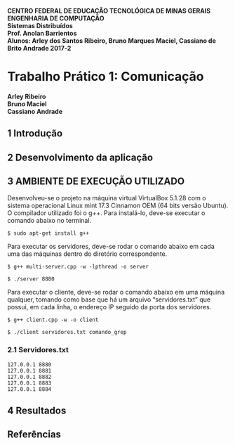 
**CENTRO FEDERAL DE EDUCAÇÃO TECNOLÓGICA DE MINAS GERAIS
ENGENHARIA DE COMPUTAÇÃO <br />
Sistemas Distribuídos <br />
Prof. Anolan Barrientos <br />
Alunos: Arley dos Santos Ribeiro, Bruno Marques Maciel, Cassiano de Brito Andrade
2017-2**

# Trabalho Prático 1: Comunicação

#### Arley Ribeiro <br /> Bruno Maciel <br /> Cassiano Andrade

## 1 Introdução


## 2 Desenvolvimento da aplicação


## 3 AMBIENTE DE EXECUÇÃO UTILIZADO

Desenvolveu-se o projeto na máquina virtual VirtualBox 5.1.28 com o sistema operacional Linux mint 17.3 Cinnamon OEM (64 bits versão Ubuntu). O compilador utilizado foi o g++. Para instalá-lo, deve-se executar o comando abaixo no terminal.

`$ sudo apt-get install g++`

Para executar os servidores, deve-se rodar o comando abaixo em cada uma das máquinas dentro do diretório correspondente.

`$ g++ multi-server.cpp -w -lpthread -o server`

`$ ./server 8880`

Para executar o cliente, deve-se rodar o comando abaixo em uma máquina qualquer, tomando como base que há um arquivo “servidores.txt” que possui, em cada linha, o endereço IP seguido da porta dos servidores.

`$ g++ client.cpp -w -o client`

`$ ./client servidores.txt comando_grep`

### 2.1 Servidores.txt

```
127.0.0.1 8880 
127.0.0.1 8881 
127.0.0.1 8882 
127.0.0.1 8883
127.0.0.1 8884 
```

## 4 Resultados



## Referências
